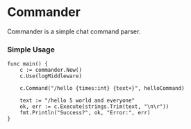 # Commander

Commander is a simple chat command parser.

### Simple Usage

````
func main() {
	c := commander.New()
	c.Use(logMiddleware)

	c.Command("/hello {times:int} {text+}", helloCommand)

	text := "/hello 5 world and everyone"
	ok, err := c.Execute(strings.Trim(text, "\n\r"))
	fmt.Println("Success?", ok, "Error:", err)
}
````
